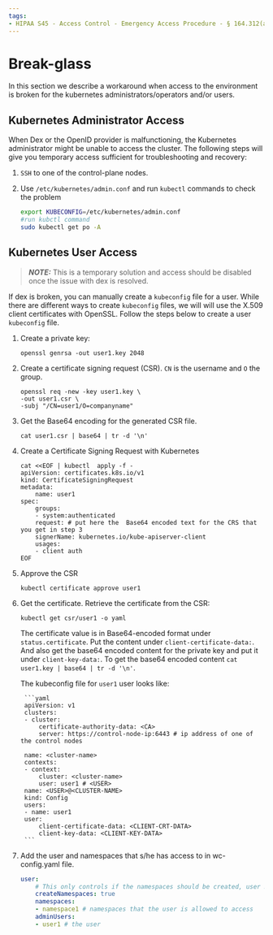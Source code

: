 ```yaml
---
tags:
- HIPAA S45 - Access Control - Emergency Access Procedure - § 164.312(a)(2)(ii)
---
```

# Break-glass
In this section we  describe a workaround when access  to the environment is broken for  the kubernetes administrators/operators and/or users.


## Kubernetes Administrator Access

When Dex or the OpenID provider is malfunctioning, the Kubernetes administrator might be unable to access the cluster. The following steps will give you temporary access sufficient for troubleshooting and recovery:

1. `SSH` to one of the control-plane nodes.

1. Use `/etc/kubernetes/admin.conf` and run `kubectl` commands to check the problem

    ```bash
    export KUBECONFIG=/etc/kubernetes/admin.conf
    #run kubctl command
    sudo kubectl get po -A
    ```
## Kubernetes User Access

> **_NOTE:_** This is a temporary solution and access should be disabled once the issue with dex is resolved.

If dex is broken, you can manually create a `kubeconfig` file for a user. While there are different ways to create `kubeconfig` files, we will will use the X.509 client certificates with OpenSSL. Follow the steps below to create a user `kubeconfig` file.

1. Create a private key:
    ```
    openssl genrsa -out user1.key 2048
    ```
2. Create a certificate signing request (CSR). `CN` is the username and `O` the group.
    ```
    openssl req -new -key user1.key \
    -out user1.csr \
    -subj "/CN=user1/O=companyname"
    ```
3. Get the Base64 encoding for the generated CSR file.
    ```
    cat user1.csr | base64 | tr -d '\n'
    ```
4. Create a Certificate Signing Request with Kubernetes
    ```
    cat <<EOF | kubectl  apply -f -
    apiVersion: certificates.k8s.io/v1
    kind: CertificateSigningRequest
    metadata:
        name: user1
    spec:
        groups:
        - system:authenticated
        request: # put here the  Base64 encoded text for the CRS that you get in step 3
        signerName: kubernetes.io/kube-apiserver-client
        usages:
        - client auth
    EOF
    ```
5. Approve the CSR
    ```
    kubectl certificate approve user1
    ```
6. Get the certificate.
    Retrieve the certificate from the CSR:
    ```
    kubectl get csr/user1 -o yaml
    ```
    The certificate value is in Base64-encoded format under `status.certificate`. Put the content under `client-certificate-data:`.  And also get the base64 encoded content for the private key and put it under `client-key-data:`. To get the base64 encoded content `cat user1.key | base64 | tr -d '\n'`.

    The kubeconfig file for `user1` user looks like:

        ```yaml
        apiVersion: v1
        clusters:
        - cluster:
            certificate-authority-data: <CA>
            server: https://control-node-ip:6443 # ip address of one of the control nodes

        name: <cluster-name>
        contexts:
        - context:
            cluster: <cluster-name>
            user: user1 # <USER>
        name: <USER>@<CLUSTER-NAME>
        kind: Config
        users:
        - name: user1
        user:
            client-certificate-data: <CLIENT-CRT-DATA>
            client-key-data: <CLIENT-KEY-DATA>
        ```
7. Add the user and  namespaces that s/he has access to in wc-config.yaml file.

    ```yaml
    user:
        # This only controls if the namespaces should be created, user RBAC is always created.
        createNamespaces: true
        namespaces:
        - namespace1 # namespaces that the user is allowed to access
        adminUsers:
        - user1 # the user
    ```
